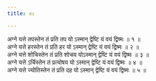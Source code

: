 ```yaml
---
title: ४८

---
```

अग्ने यत्ते तपस्तेन तं प्रति तप यो ऽस्मान् द्वेष्टि यं वयं द्विष्मः ॥ १ ॥  
अग्ने यत्ते हरस्तेन तं प्रति हर यो ऽस्मान् द्वेष्टि यं वयं द्विष्मः ॥ २ ॥  
अग्ने यत्ते शोचिस्तेन तं प्रति शोचय योऽस्मान् द्वेष्टि यं वयं द्विष्मः ॥ ३ ॥  
अग्ने यत्ते ऽर्चिस्तेन तं प्रत्योषय यो ऽस्मान् द्वेष्टि यं वयं द्विष्मः ॥ ४ ॥  
अग्ने यत्ते ज्योतिस्तेन तं प्रति दह यो ऽस्मान् द्वेष्टि यं वयं द्विष्मः ॥ ५ ॥  